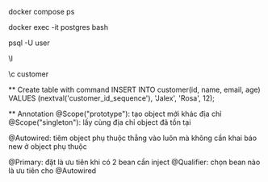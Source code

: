 docker compose ps

docker exec -it postgres bash

psql -U user

\l

\c customer

** Create table with command
INSERT INTO customer(id, name, email, age)
VALUES (nextval('customer_id_sequence'), 'Jalex', 'Rosa', 12);

** Annotation
@Scope("prototype"): tạo object mới khác địa chỉ
@Scope("singleton"): lấy cùng địa chỉ object đã tồn tại

@Autowired: tiêm object phụ thuộc thẳng vào luôn mà không cần khai báo new ở object phụ thuộc

@Primary: đặt là ưu tiên khi có 2 bean cần inject
@Qualifier: chọn bean nào là ưu tiên cho @Autowired